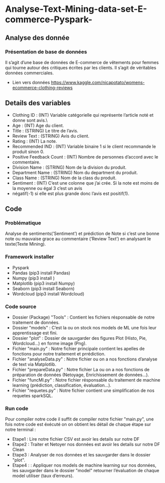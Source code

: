 # Analyse-Text-Mining-data-set-E-commerce-Pyspark-

## Analyse des donnée

### Présentation de base de données

Il s’agit d’une base de données de E-commerce de vêtements pour femmes qui tourne autour des critiques
écrites par les clients. Il s’agit de véritables données commerciales.
- Lien vers données https://www.kaggle.com/nicapotato/womens-ecommerce-clothing-reviews

## Details des variables

- Clothing ID : (INT) Variable catégorielle qui représente l’article noté et donne sont avis.\\
- Age : (INT) Age du client.
- Title : (STRING) Le titre de l’avis.
- Review Text : (STRING) Avis du client.
- Rating : (INT) La note.
- Recommended IND : (INT) Variable binaire 1 si le client recommande le produit sinon 0.
- Positive Feedback Count : (INT) Nombre de personnes d’accord avec le commentaire.
- Division Name : (STRING) Nom de la division du produit.
- Department Name : (STRING) Nom du department du produit.
- Class Name : (STRING) Nom de la class du produit.
- Sentiment : (INT) C’est une colonne que j’ai crée. Si la note est moins de la moyenne ou égal 3 c’est un avis
- négatif(-1) si elle est plus grande donc l’avis est positif(1).

## Code 

### Problématique

Analyse de sentiments(’Sentiment’) et prédiction de Note si c’est une bonne note ou mauvaise grace au
commentaire (’Review Text’) en analysant le texte(Texte Mining).

### Framework installer

- Pyspark
- Pandas (pip3 install Pandas)
- Numpy (pip3 install )
- Matplotlib (pip3 install Numpy)
- Seaborn (pip3 install Seaborn)
- Wordcloud (pip3 install Wordcloud)

### Code source
- Dossier (Package) "Tools" : Contient les fichiers résponsable de notre traitement de données.
- Dossier "models" : C’est la ou on stock nos models de ML une fois leur apprentissage est fini.
- Dossier "plot" : Dossier de sauvgarder des figures Plot (Histo, Pie, Wordcloud...) en forme image (Png).
- Fichier "main.py" : Notre fichier principale contient les apelles de fonctions pour notre traitement et prrédiction.
- Fichier "analyseData.py" : Notre fichier ou on a nos fonctions d’analyse de text via Matplotlib.
- Fichier "prepareData.py" : Notre fichier La ou on a nos fonctions de préparation de données (Netoyage,
Enrichissement de données...).
- Fichier "funcMl.py" : Notre fichier résponsable du traitement de machine learning (prédiction, classification, évaluation...).
- Fichier "requetes.py" : Notre fichier contient une simplification de nos requetes sparkSQL.

### Run code

Pour compiler notre code il suffit de compiler notre fichier "main.py", une fois notre code est éxécuté on on obtient les détail de chaque étape sur notre terminal :
- Etape1 : Lire notre fichier CSV est avoir les details sur notre DF 
- Etape2 : Traiter et Netoyer nos données est avoir les details sur notre DF Clean
- Etape3 : Analyser de nos données et les sauvgarder dans le dossier "plot".
- Etape4 : : Appliquer nos models de machine learning sur nos données, les sauvgarder dans le dossier "model"
retourner l’évaluation de chaque model utiliser (taux d’erreurs).

